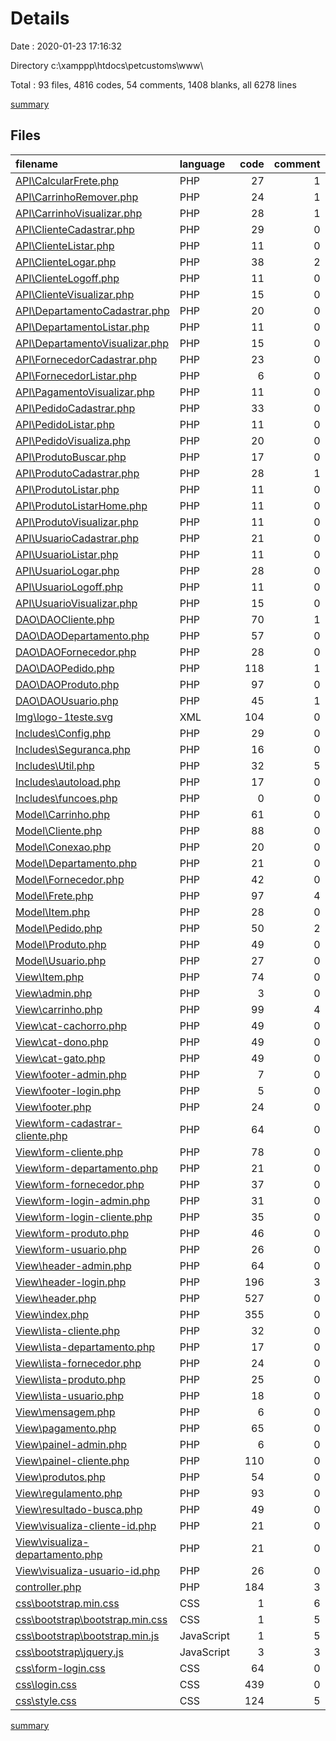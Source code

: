 # Details

Date : 2020-01-23 17:16:32

Directory c:\xamppp\htdocs\petcustoms\www\

Total : 93 files,  4816 codes, 54 comments, 1408 blanks, all 6278 lines

[summary](results.md)

## Files
| filename | language | code | comment | blank | total |
| :--- | :--- | ---: | ---: | ---: | ---: |
| [API\CalcularFrete.php](file:///c%3A/xamppp/htdocs/petcustoms/www/API/CalcularFrete.php) | PHP | 27 | 1 | 13 | 41 |
| [API\CarrinhoRemover.php](file:///c%3A/xamppp/htdocs/petcustoms/www/API/CarrinhoRemover.php) | PHP | 24 | 1 | 9 | 34 |
| [API\CarrinhoVisualizar.php](file:///c%3A/xamppp/htdocs/petcustoms/www/API/CarrinhoVisualizar.php) | PHP | 28 | 1 | 13 | 42 |
| [API\ClienteCadastrar.php](file:///c%3A/xamppp/htdocs/petcustoms/www/API/ClienteCadastrar.php) | PHP | 29 | 0 | 10 | 39 |
| [API\ClienteListar.php](file:///c%3A/xamppp/htdocs/petcustoms/www/API/ClienteListar.php) | PHP | 11 | 0 | 6 | 17 |
| [API\ClienteLogar.php](file:///c%3A/xamppp/htdocs/petcustoms/www/API/ClienteLogar.php) | PHP | 38 | 2 | 13 | 53 |
| [API\ClienteLogoff.php](file:///c%3A/xamppp/htdocs/petcustoms/www/API/ClienteLogoff.php) | PHP | 11 | 0 | 5 | 16 |
| [API\ClienteVisualizar.php](file:///c%3A/xamppp/htdocs/petcustoms/www/API/ClienteVisualizar.php) | PHP | 15 | 0 | 11 | 26 |
| [API\DepartamentoCadastrar.php](file:///c%3A/xamppp/htdocs/petcustoms/www/API/DepartamentoCadastrar.php) | PHP | 20 | 0 | 10 | 30 |
| [API\DepartamentoListar.php](file:///c%3A/xamppp/htdocs/petcustoms/www/API/DepartamentoListar.php) | PHP | 11 | 0 | 7 | 18 |
| [API\DepartamentoVisualizar.php](file:///c%3A/xamppp/htdocs/petcustoms/www/API/DepartamentoVisualizar.php) | PHP | 15 | 0 | 7 | 22 |
| [API\FornecedorCadastrar.php](file:///c%3A/xamppp/htdocs/petcustoms/www/API/FornecedorCadastrar.php) | PHP | 23 | 0 | 9 | 32 |
| [API\FornecedorListar.php](file:///c%3A/xamppp/htdocs/petcustoms/www/API/FornecedorListar.php) | PHP | 6 | 0 | 1 | 7 |
| [API\PagamentoVisualizar.php](file:///c%3A/xamppp/htdocs/petcustoms/www/API/PagamentoVisualizar.php) | PHP | 11 | 0 | 6 | 17 |
| [API\PedidoCadastrar.php](file:///c%3A/xamppp/htdocs/petcustoms/www/API/PedidoCadastrar.php) | PHP | 33 | 0 | 16 | 49 |
| [API\PedidoListar.php](file:///c%3A/xamppp/htdocs/petcustoms/www/API/PedidoListar.php) | PHP | 11 | 0 | 8 | 19 |
| [API\PedidoVisualiza.php](file:///c%3A/xamppp/htdocs/petcustoms/www/API/PedidoVisualiza.php) | PHP | 20 | 0 | 7 | 27 |
| [API\ProdutoBuscar.php](file:///c%3A/xamppp/htdocs/petcustoms/www/API/ProdutoBuscar.php) | PHP | 17 | 0 | 5 | 22 |
| [API\ProdutoCadastrar.php](file:///c%3A/xamppp/htdocs/petcustoms/www/API/ProdutoCadastrar.php) | PHP | 28 | 1 | 13 | 42 |
| [API\ProdutoListar.php](file:///c%3A/xamppp/htdocs/petcustoms/www/API/ProdutoListar.php) | PHP | 11 | 0 | 6 | 17 |
| [API\ProdutoListarHome.php](file:///c%3A/xamppp/htdocs/petcustoms/www/API/ProdutoListarHome.php) | PHP | 11 | 0 | 6 | 17 |
| [API\ProdutoVisualizar.php](file:///c%3A/xamppp/htdocs/petcustoms/www/API/ProdutoVisualizar.php) | PHP | 11 | 0 | 6 | 17 |
| [API\UsuarioCadastrar.php](file:///c%3A/xamppp/htdocs/petcustoms/www/API/UsuarioCadastrar.php) | PHP | 21 | 0 | 10 | 31 |
| [API\UsuarioListar.php](file:///c%3A/xamppp/htdocs/petcustoms/www/API/UsuarioListar.php) | PHP | 11 | 0 | 6 | 17 |
| [API\UsuarioLogar.php](file:///c%3A/xamppp/htdocs/petcustoms/www/API/UsuarioLogar.php) | PHP | 28 | 0 | 14 | 42 |
| [API\UsuarioLogoff.php](file:///c%3A/xamppp/htdocs/petcustoms/www/API/UsuarioLogoff.php) | PHP | 11 | 0 | 5 | 16 |
| [API\UsuarioVisualizar.php](file:///c%3A/xamppp/htdocs/petcustoms/www/API/UsuarioVisualizar.php) | PHP | 15 | 0 | 11 | 26 |
| [DAO\DAOCliente.php](file:///c%3A/xamppp/htdocs/petcustoms/www/DAO/DAOCliente.php) | PHP | 70 | 1 | 19 | 90 |
| [DAO\DAODepartamento.php](file:///c%3A/xamppp/htdocs/petcustoms/www/DAO/DAODepartamento.php) | PHP | 57 | 0 | 22 | 79 |
| [DAO\DAOFornecedor.php](file:///c%3A/xamppp/htdocs/petcustoms/www/DAO/DAOFornecedor.php) | PHP | 28 | 0 | 10 | 38 |
| [DAO\DAOPedido.php](file:///c%3A/xamppp/htdocs/petcustoms/www/DAO/DAOPedido.php) | PHP | 118 | 1 | 33 | 152 |
| [DAO\DAOProduto.php](file:///c%3A/xamppp/htdocs/petcustoms/www/DAO/DAOProduto.php) | PHP | 97 | 0 | 32 | 129 |
| [DAO\DAOUsuario.php](file:///c%3A/xamppp/htdocs/petcustoms/www/DAO/DAOUsuario.php) | PHP | 45 | 1 | 20 | 66 |
| [Img\logo-1teste.svg](file:///c%3A/xamppp/htdocs/petcustoms/www/Img/logo-1teste.svg) | XML | 104 | 0 | 2 | 106 |
| [Includes\Config.php](file:///c%3A/xamppp/htdocs/petcustoms/www/Includes/Config.php) | PHP | 29 | 0 | 5 | 34 |
| [Includes\Seguranca.php](file:///c%3A/xamppp/htdocs/petcustoms/www/Includes/Seguranca.php) | PHP | 16 | 0 | 5 | 21 |
| [Includes\Util.php](file:///c%3A/xamppp/htdocs/petcustoms/www/Includes/Util.php) | PHP | 32 | 5 | 9 | 46 |
| [Includes\autoload.php](file:///c%3A/xamppp/htdocs/petcustoms/www/Includes/autoload.php) | PHP | 17 | 0 | 4 | 21 |
| [Includes\funcoes.php](file:///c%3A/xamppp/htdocs/petcustoms/www/Includes/funcoes.php) | PHP | 0 | 0 | 1 | 1 |
| [Model\Carrinho.php](file:///c%3A/xamppp/htdocs/petcustoms/www/Model/Carrinho.php) | PHP | 61 | 0 | 17 | 78 |
| [Model\Cliente.php](file:///c%3A/xamppp/htdocs/petcustoms/www/Model/Cliente.php) | PHP | 88 | 0 | 24 | 112 |
| [Model\Conexao.php](file:///c%3A/xamppp/htdocs/petcustoms/www/Model/Conexao.php) | PHP | 20 | 0 | 4 | 24 |
| [Model\Departamento.php](file:///c%3A/xamppp/htdocs/petcustoms/www/Model/Departamento.php) | PHP | 21 | 0 | 8 | 29 |
| [Model\Fornecedor.php](file:///c%3A/xamppp/htdocs/petcustoms/www/Model/Fornecedor.php) | PHP | 42 | 0 | 12 | 54 |
| [Model\Frete.php](file:///c%3A/xamppp/htdocs/petcustoms/www/Model/Frete.php) | PHP | 97 | 4 | 28 | 129 |
| [Model\Item.php](file:///c%3A/xamppp/htdocs/petcustoms/www/Model/Item.php) | PHP | 28 | 0 | 9 | 37 |
| [Model\Pedido.php](file:///c%3A/xamppp/htdocs/petcustoms/www/Model/Pedido.php) | PHP | 50 | 2 | 12 | 64 |
| [Model\Produto.php](file:///c%3A/xamppp/htdocs/petcustoms/www/Model/Produto.php) | PHP | 49 | 0 | 14 | 63 |
| [Model\Usuario.php](file:///c%3A/xamppp/htdocs/petcustoms/www/Model/Usuario.php) | PHP | 27 | 0 | 8 | 35 |
| [View\Item.php](file:///c%3A/xamppp/htdocs/petcustoms/www/View/Item.php) | PHP | 74 | 0 | 42 | 116 |
| [View\admin.php](file:///c%3A/xamppp/htdocs/petcustoms/www/View/admin.php) | PHP | 3 | 0 | 2 | 5 |
| [View\carrinho.php](file:///c%3A/xamppp/htdocs/petcustoms/www/View/carrinho.php) | PHP | 99 | 4 | 33 | 136 |
| [View\cat-cachorro.php](file:///c%3A/xamppp/htdocs/petcustoms/www/View/cat-cachorro.php) | PHP | 49 | 0 | 10 | 59 |
| [View\cat-dono.php](file:///c%3A/xamppp/htdocs/petcustoms/www/View/cat-dono.php) | PHP | 49 | 0 | 10 | 59 |
| [View\cat-gato.php](file:///c%3A/xamppp/htdocs/petcustoms/www/View/cat-gato.php) | PHP | 49 | 0 | 9 | 58 |
| [View\footer-admin.php](file:///c%3A/xamppp/htdocs/petcustoms/www/View/footer-admin.php) | PHP | 7 | 0 | 1 | 8 |
| [View\footer-login.php](file:///c%3A/xamppp/htdocs/petcustoms/www/View/footer-login.php) | PHP | 5 | 0 | 3 | 8 |
| [View\footer.php](file:///c%3A/xamppp/htdocs/petcustoms/www/View/footer.php) | PHP | 24 | 0 | 5 | 29 |
| [View\form-cadastrar-cliente.php](file:///c%3A/xamppp/htdocs/petcustoms/www/View/form-cadastrar-cliente.php) | PHP | 64 | 0 | 13 | 77 |
| [View\form-cliente.php](file:///c%3A/xamppp/htdocs/petcustoms/www/View/form-cliente.php) | PHP | 78 | 0 | 23 | 101 |
| [View\form-departamento.php](file:///c%3A/xamppp/htdocs/petcustoms/www/View/form-departamento.php) | PHP | 21 | 0 | 8 | 29 |
| [View\form-fornecedor.php](file:///c%3A/xamppp/htdocs/petcustoms/www/View/form-fornecedor.php) | PHP | 37 | 0 | 15 | 52 |
| [View\form-login-admin.php](file:///c%3A/xamppp/htdocs/petcustoms/www/View/form-login-admin.php) | PHP | 31 | 0 | 13 | 44 |
| [View\form-login-cliente.php](file:///c%3A/xamppp/htdocs/petcustoms/www/View/form-login-cliente.php) | PHP | 35 | 0 | 5 | 40 |
| [View\form-produto.php](file:///c%3A/xamppp/htdocs/petcustoms/www/View/form-produto.php) | PHP | 46 | 0 | 20 | 66 |
| [View\form-usuario.php](file:///c%3A/xamppp/htdocs/petcustoms/www/View/form-usuario.php) | PHP | 26 | 0 | 9 | 35 |
| [View\header-admin.php](file:///c%3A/xamppp/htdocs/petcustoms/www/View/header-admin.php) | PHP | 64 | 0 | 10 | 74 |
| [View\header-login.php](file:///c%3A/xamppp/htdocs/petcustoms/www/View/header-login.php) | PHP | 196 | 3 | 48 | 247 |
| [View\header.php](file:///c%3A/xamppp/htdocs/petcustoms/www/View/header.php) | PHP | 527 | 0 | 104 | 631 |
| [View\index.php](file:///c%3A/xamppp/htdocs/petcustoms/www/View/index.php) | PHP | 355 | 0 | 42 | 397 |
| [View\lista-cliente.php](file:///c%3A/xamppp/htdocs/petcustoms/www/View/lista-cliente.php) | PHP | 32 | 0 | 10 | 42 |
| [View\lista-departamento.php](file:///c%3A/xamppp/htdocs/petcustoms/www/View/lista-departamento.php) | PHP | 17 | 0 | 11 | 28 |
| [View\lista-fornecedor.php](file:///c%3A/xamppp/htdocs/petcustoms/www/View/lista-fornecedor.php) | PHP | 24 | 0 | 12 | 36 |
| [View\lista-produto.php](file:///c%3A/xamppp/htdocs/petcustoms/www/View/lista-produto.php) | PHP | 25 | 0 | 10 | 35 |
| [View\lista-usuario.php](file:///c%3A/xamppp/htdocs/petcustoms/www/View/lista-usuario.php) | PHP | 18 | 0 | 10 | 28 |
| [View\mensagem.php](file:///c%3A/xamppp/htdocs/petcustoms/www/View/mensagem.php) | PHP | 6 | 0 | 1 | 7 |
| [View\pagamento.php](file:///c%3A/xamppp/htdocs/petcustoms/www/View/pagamento.php) | PHP | 65 | 0 | 5 | 70 |
| [View\painel-admin.php](file:///c%3A/xamppp/htdocs/petcustoms/www/View/painel-admin.php) | PHP | 6 | 0 | 2 | 8 |
| [View\painel-cliente.php](file:///c%3A/xamppp/htdocs/petcustoms/www/View/painel-cliente.php) | PHP | 110 | 0 | 30 | 140 |
| [View\produtos.php](file:///c%3A/xamppp/htdocs/petcustoms/www/View/produtos.php) | PHP | 54 | 0 | 8 | 62 |
| [View\regulamento.php](file:///c%3A/xamppp/htdocs/petcustoms/www/View/regulamento.php) | PHP | 93 | 0 | 40 | 133 |
| [View\resultado-busca.php](file:///c%3A/xamppp/htdocs/petcustoms/www/View/resultado-busca.php) | PHP | 49 | 0 | 18 | 67 |
| [View\visualiza-cliente-id.php](file:///c%3A/xamppp/htdocs/petcustoms/www/View/visualiza-cliente-id.php) | PHP | 21 | 0 | 11 | 32 |
| [View\visualiza-departamento.php](file:///c%3A/xamppp/htdocs/petcustoms/www/View/visualiza-departamento.php) | PHP | 21 | 0 | 10 | 31 |
| [View\visualiza-usuario-id.php](file:///c%3A/xamppp/htdocs/petcustoms/www/View/visualiza-usuario-id.php) | PHP | 26 | 0 | 10 | 36 |
| [controller.php](file:///c%3A/xamppp/htdocs/petcustoms/www/controller.php) | PHP | 184 | 3 | 49 | 236 |
| [css\bootstrap.min.css](file:///c%3A/xamppp/htdocs/petcustoms/www/css/bootstrap.min.css) | CSS | 1 | 6 | 0 | 7 |
| [css\bootstrap\bootstrap.min.css](file:///c%3A/xamppp/htdocs/petcustoms/www/css/bootstrap/bootstrap.min.css) | CSS | 1 | 5 | 1 | 7 |
| [css\bootstrap\bootstrap.min.js](file:///c%3A/xamppp/htdocs/petcustoms/www/css/bootstrap/bootstrap.min.js) | JavaScript | 1 | 5 | 1 | 7 |
| [css\bootstrap\jquery.js](file:///c%3A/xamppp/htdocs/petcustoms/www/css/bootstrap/jquery.js) | JavaScript | 3 | 3 | 0 | 6 |
| [css\form-login.css](file:///c%3A/xamppp/htdocs/petcustoms/www/css/form-login.css) | CSS | 64 | 0 | 69 | 133 |
| [css\login.css](file:///c%3A/xamppp/htdocs/petcustoms/www/css/login.css) | CSS | 439 | 0 | 92 | 531 |
| [css\style.css](file:///c%3A/xamppp/htdocs/petcustoms/www/css/style.css) | CSS | 124 | 5 | 52 | 181 |

[summary](results.md)